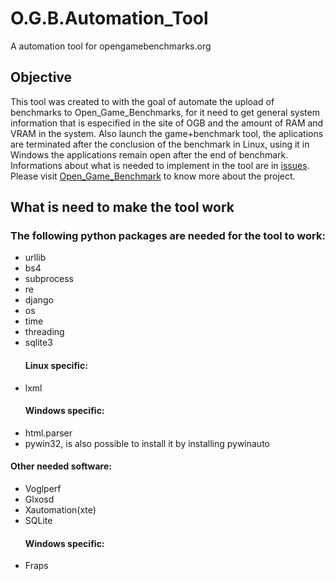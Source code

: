<h1> O.G.B.Automation_Tool </h1>
<p>A automation tool for opengamebenchmarks.org</p>

<h2>Objective</h2>
This tool was created to with the goal of automate the upload of benchmarks to Open_Game_Benchmarks, for it need to get general system information that is especified in the site of OGB and the amount of RAM and VRAM in the system. Also launch the game+benchmark tool, the aplications are terminated after the conclusion of the benchmark in Linux, using it in Windows the applications remain open after the end of benchmark. Informations about what is needed to implement in the tool are in <a href="https://github.com/Edmene/O.G.B.Automation_Tool/issues" target="new">issues</a>. Please visit <a href="https://github.com/wbasile/Open-Game-Benchmarks" target="new">Open_Game_Benchmark</a> to know more about the project.


<h2>What is need to make the tool work</h2>
<h3>The following python packages are needed for the tool to work:</h3>
<ul>
 <li>urllib</li>
 <li>bs4</li>
 <li>subprocess</li>
 <li>re</li>
 <li>django</li>
 <li>os</li>
 <li>time</li>
 <li>threading</li>
 <li>sqlite3</li>
 <h4>Linux specific:</h4>
 <li>lxml</li>
 <h4>Windows specific:</h4>
 <li>html.parser</li>
 <li>pywin32, is also possible to install it by installing pywinauto</li>
</ul>
<h4>Other needed software:</h4>
<ul>
 <li>Voglperf</li>
 <li>Glxosd</li>
 <li>Xautomation(xte)</li>
 <li>SQLite</li>
 <h4>Windows specific:</h4>
 <li>Fraps</li>
</ul>
